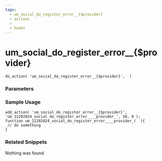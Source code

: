 ```yaml
---
tags: 
  - um_social_do_register_error__{$provider}
  - actions
  - 
  - hooks
---
```

# um\_social\_do\_register\_error\_\_{$provider}

``` php:no-line-numbers
do_action( 'um_social_do_register_error__{$provider}',  )
```
<div class='hook-sep'></div>

### Parameters

<div class='hook-sep'></div>



### Sample Usage

``` php:no-line-numbers
add_action( 'um_social_do_register_error__{$provider}', 'um_12202024_social_do_register_error____provider_', 10, 0 );
function um_12202024_social_do_register_error____provider_(  ){
 // do something
}
```
<div class='hook-sep'></div>



### Related Snippets

Nothing was found

